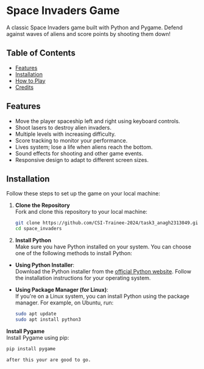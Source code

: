 # Space Invaders Game

A classic Space Invaders game built with Python and Pygame. Defend against waves of aliens and score points by shooting them down!

## Table of Contents
- [Features](#features)
- [Installation](#installation)
- [How to Play](#how-to-play)
- [Credits](#credits)

## Features
- Move the player spaceship left and right using keyboard controls.
- Shoot lasers to destroy alien invaders.
- Multiple levels with increasing difficulty.
- Score tracking to monitor your performance.
- Lives system; lose a life when aliens reach the bottom.
- Sound effects for shooting and other game events.
- Responsive design to adapt to different screen sizes.

## Installation
Follow these steps to set up the game on your local machine:

1. **Clone the Repository**  
   Fork and clone this repository to your local machine:
   ```bash
   git clone https://github.com/CSI-Trainee-2024/task3_anagh2313049.git
   cd space_invaders
2. **Install Python**  
   Make sure you have Python installed on your system. You can choose one of the following methods to install Python:

- **Using Python Installer**:  
  Download the Python installer from the [official Python website](https://www.python.org/). Follow the installation instructions for your operating system.

- **Using Package Manager (for Linux)**:  
  If you're on a Linux system, you can install Python using the package manager. For example, on Ubuntu, run:
  ```bash
  sudo apt update
  sudo apt install python3

 **Install Pygame**  
 Install Pygame using pip:

 ```bash
 pip install pygame

after this your are good to go.
